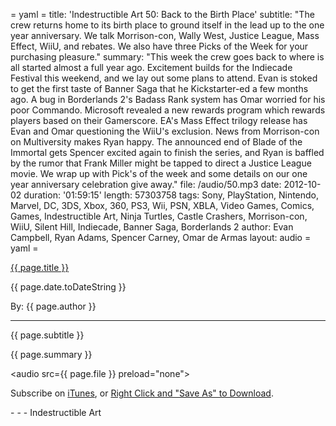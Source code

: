 = yaml =
title: 'Indestructible Art 50: Back to the Birth Place'
subtitle: "The crew returns home to its birth place to ground itself in the lead up to the one year anniversary. We talk Morrison-con, Wally West, Justice League, Mass Effect, WiiU, and rebates. We also have three Picks of the Week for your purchasing pleasure."
summary: "This week the crew goes back to where is all started almost a full year ago. Excitement builds for the Indiecade Festival this weekend, and we lay out some plans to attend. Evan is stoked to get the first taste of Banner Saga that he Kickstarter-ed a few months ago. A bug in Borderlands 2's Badass Rank system has Omar worried for his poor Commando. Microsoft revealed a new rewards program which rewards players based on their Gamerscore. EA's Mass Effect trilogy release has Evan and Omar questioning the WiiU's exclusion. News from Morrison-con on Multiversity makes Ryan happy. The announced end of Blade of the Immortal gets Spencer excited again to finish the series, and Ryan is baffled by the rumor that Frank Miller might be tapped to direct a Justice League movie. We wrap up with Pick's of the week and some details on our one year anniversary celebration give away."
file: /audio/50.mp3
date: 2012-10-02
duration: '01:59:15'
length: 57303758
tags: Sony, PlayStation, Nintendo, Marvel, DC, 3DS, Xbox, 360, PS3, Wii, PSN, XBLA, Video Games, Comics, Games, Indestructible Art, Ninja Turtles, Castle Crashers, Morrison-con, WiiU, Silent Hill, Indiecade, Banner Saga, Borderlands 2
author: Evan Campbell, Ryan Adams, Spencer Carney, Omar de Armas
layout: audio
= yaml =

<a href="{{ page.url }}" class='postTitleLink'><p class='postTitle'>{{ page.title }}</p></a>
<p class='postPublished'>{{ page.date.toDateString }}</p>
<p class='postAuthor'>By: {{ page.author }}</p>
<hr>
<p class='podcastSummary'>{{ page.subtitle }}</p>

<p class='podcastSummary'>{{ page.summary }}</p>

<audio src={{ page.file }} preload="none"></audio>
<p class='subLinks'>Subscribe on <a href='http://bit.ly/iapodcast'>iTunes</a>, or <a href={{ page.file }}>Right Click and "Save As" to Download</a>.</p>
- - -
Indestructible Art